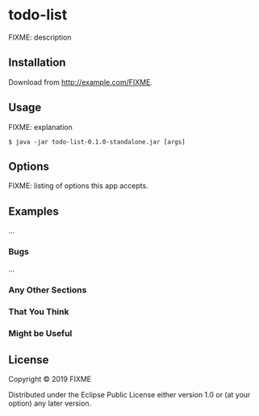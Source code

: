 # todo-list

FIXME: description

## Installation

Download from http://example.com/FIXME.

## Usage

FIXME: explanation

    $ java -jar todo-list-0.1.0-standalone.jar [args]

## Options

FIXME: listing of options this app accepts.

## Examples

...

### Bugs

...

### Any Other Sections
### That You Think
### Might be Useful

## License

Copyright © 2019 FIXME

Distributed under the Eclipse Public License either version 1.0 or (at
your option) any later version.

